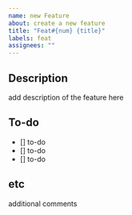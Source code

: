 ```yaml
---
name: new Feature
about: create a new feature
title: "Feat#{num} {title}"
labels: feat
assignees: ""
---
```


## Description
add description of the feature here

## To-do
- [] to-do
- [] to-do
- [] to-do

## etc
additional comments